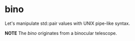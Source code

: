 # bino

Let's manipulate std::pair values with UNIX pipe-like syntax.

**NOTE** The _bino_ originates from a binocular telescope.
